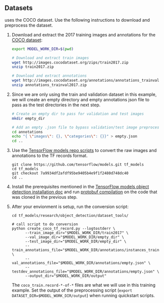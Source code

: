 <!--- 30. Datasets -->
## Datasets

<model name> <mode> uses the COCO dataset. Use the following instructions
to download and preprocess the dataset.

1.  Download and extract the 2017 training images and annotations for the
    [COCO dataset](http://cocodataset.org/#home):
    ```bash
    export MODEL_WORK_DIR=$(pwd)

    # Download and extract train images
    wget http://images.cocodataset.org/zips/train2017.zip
    unzip train2017.zip

    # Download and extract annotations
    wget http://images.cocodataset.org/annotations/annotations_trainval2017.zip
    unzip annotations_trainval2017.zip
    ```

2.  Since we are only using the train and validation dataset in this example,
    we will create an empty directory and empty annotations json file to pass
    as the test directories in the next step.
    ```bash
    # Create an empty dir to pass for validation and test images
    mkdir empty_dir

    # Add an empty .json file to bypass validation/test image preprocessing
    cd annotations
    echo "{ \"images\": {}, \"categories\": {}}" > empty.json
    cd ..
    ```

3. Use the [TensorFlow models repo scripts](https://github.com/tensorflow/models)
   to convert the raw images and annotations to the TF records format.
   ```
   git clone https://github.com/tensorflow/models.git tf_models
   cd tf_models
   git checkout 7a9934df2afdf95be9405b4e9f1f2480d748dc40
   cd ..
   ```

4. Install the prerequisites mentioned in the
   [TensorFlow models object detection installation doc](https://github.com/tensorflow/models/blob/v2.3.0/research/object_detection/g3doc/installation.md#dependencies)
   and run [protobuf compilation](https://github.com/tensorflow/models/blob/v2.3.0/research/object_detection/g3doc/installation.md#protobuf-compilation)
   on the code that was cloned in the previous step.

5. After your envionment is setup, run the conversion script:
   ```
   cd tf_models/research/object_detection/dataset_tools/

   # call script to do conversion
   python create_coco_tf_record.py --logtostderr \
         --train_image_dir="$MODEL_WORK_DIR/train2017" \
         --val_image_dir="$MODEL_WORK_DIR/empty_dir" \
         --test_image_dir="$MODEL_WORK_DIR/empty_dir" \
         --train_annotations_file="$MODEL_WORK_DIR/annotations/instances_train2017.json" \
         --val_annotations_file="$MODEL_WORK_DIR/annotations/empty.json" \
         --testdev_annotations_file="$MODEL_WORK_DIR/annotations/empty.json" \
         --output_dir="$MODEL_WORK_DIR/output"
    ```

    The `coco_train.record-*-of-*` files are what we will use in this training example.
    Set the output of the preprocessing script (`export DATASET_DIR=$MODEL_WORK_DIR/output`)
    when running quickstart scripts.
